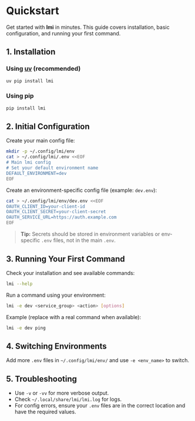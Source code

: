 # Quickstart

Get started with **lmi** in minutes. This guide covers installation, basic configuration, and running your first command.

## 1. Installation

### Using [uv](https://github.com/astral-sh/uv) (recommended)
```sh
uv pip install lmi
```

### Using pip
```sh
pip install lmi
```

## 2. Initial Configuration

Create your main config file:
```sh
mkdir -p ~/.config/lmi/env
cat > ~/.config/lmi/.env <<EOF
# Main lmi config
# Set your default environment name
DEFAULT_ENVIRONMENT=dev
EOF
```

Create an environment-specific config file (example: `dev.env`):
```sh
cat > ~/.config/lmi/env/dev.env <<EOF
OAUTH_CLIENT_ID=your-client-id
OAUTH_CLIENT_SECRET=your-client-secret
OAUTH_SERVICE_URL=https://auth.example.com
EOF
```

> **Tip:** Secrets should be stored in environment variables or env-specific `.env` files, not in the main `.env`.

## 3. Running Your First Command

Check your installation and see available commands:
```sh
lmi --help
```

Run a command using your environment:
```sh
lmi -e dev <service_group> <action> [options]
```

Example (replace with a real command when available):
```sh
lmi -e dev ping
```

## 4. Switching Environments

Add more `.env` files in `~/.config/lmi/env/` and use `-e <env_name>` to switch.

## 5. Troubleshooting
- Use `-v` or `-vv` for more verbose output.
- Check `~/.local/share/lmi/lmi.log` for logs.
- For config errors, ensure your `.env` files are in the correct location and have the required values. 